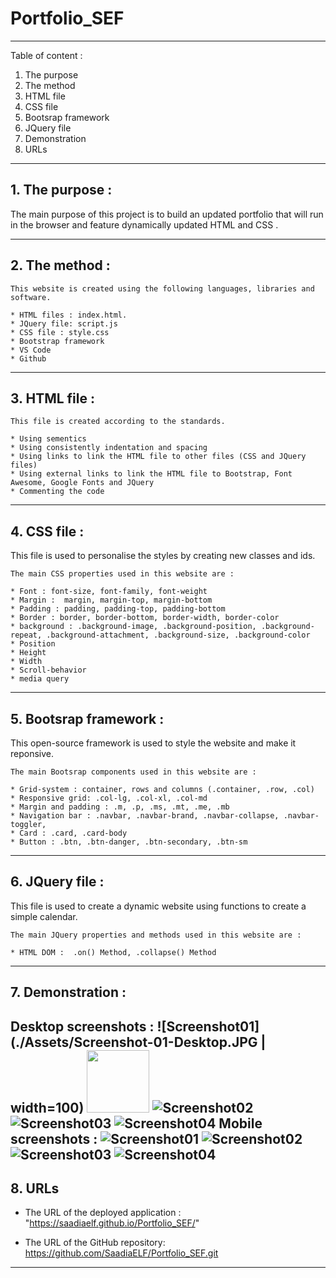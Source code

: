 # Portfolio_SEF
-----------------------------------------------------------------------------------------------------------------------
Table of content :

1. The purpose
2. The method
3. HTML file
4. CSS file
5. Bootsrap framework
6. JQuery file
7. Demonstration
8. URLs 

-----------------------------------------------------------------------------------------------------------------------

## 1. The purpose :

The main purpose of this project is to build an updated portfolio that will run in the browser and feature dynamically updated HTML and CSS .

-----------------------------------------------------------------------------------------------------------------------

## 2. The method : 

    This website is created using the following languages, libraries and software.

    * HTML files : index.html.
    * JQuery file: script.js
    * CSS file : style.css
    * Bootstrap framework
    * VS Code
    * Github
   
-----------------------------------------------------------------------------------------------------------------------

## 3. HTML file : 
    
    This file is created according to the standards.

    * Using sementics
    * Using consistently indentation and spacing
    * Using links to link the HTML file to other files (CSS and JQuery files)
    * Using external links to link the HTML file to Bootstrap, Font Awesome, Google Fonts and JQuery
    * Commenting the code
-----------------------------------------------------------------------------------------------------------------------

## 4. CSS file : 

This file is used to personalise the styles by creating new classes and ids.

    The main CSS properties used in this website are :
    
    * Font : font-size, font-family, font-weight
    * Margin :  margin, margin-top, margin-bottom
    * Padding : padding, padding-top, padding-bottom
    * Border : border, border-bottom, border-width, border-color
    * background : .background-image, .background-position, .background-repeat, .background-attachment, .background-size, .background-color 
    * Position
    * Height
    * Width
    * Scroll-behavior
    * media query
-----------------------------------------------------------------------------------------------------------------------

## 5. Bootsrap framework : 

This open-source framework is used to style the website and make it reponsive. 

    The main Bootsrap components used in this website are :

    * Grid-system : container, rows and columns (.container, .row, .col)
    * Responsive grid: .col-lg, .col-xl, .col-md
    * Margin and padding : .m, .p, .ms, .mt, .me, .mb
    * Navigation bar : .navbar, .navbar-brand, .navbar-collapse, .navbar-toggler,
    * Card : .card, .card-body
    * Button : .btn, .btn-danger, .btn-secondary, .btn-sm

-----------------------------------------------------------------------------------------------------------------------

## 6. JQuery file : 

This file is used to create a dynamic website using functions to create a simple calendar.

    The main JQuery properties and methods used in this website are :
    
    * HTML DOM :  .on() Method, .collapse() Method

-----------------------------------------------------------------------------------------------------------------------
## 7. Demonstration :
Desktop screenshots :
![Screenshot01](./Assets/Screenshot-01-Desktop.JPG | width=100)
<img src="./Assets/Screenshot-01-Desktop.JPG" width="100" height="100">
![Screenshot02](./Assets/Screenshot-02-Desktop.JPG)
![Screenshot03](./Assets/Screenshot-03-Desktop.JPG)
![Screenshot04](./Assets/Screenshot-04-Desktop.JPG)
Mobile screenshots :
![Screenshot01](./Assets/Screenshot-01-Mobile.PNG)
![Screenshot02](./Assets/Screenshot-02-Mobile.PNG)
![Screenshot03](./Assets/Screenshot-03-Mobile.PNG)
![Screenshot04](./Assets/Screenshot-04-Mobile.PNG)
-----------------------------------------------------------------------------------------------------------------------

## 8. URLs

* The URL of the deployed application : "https://saadiaelf.github.io/Portfolio_SEF/"

* The URL of the GitHub repository: https://github.com/SaadiaELF/Portfolio_SEF.git

-----------------------------------------------------------------------------------------------------------------------
